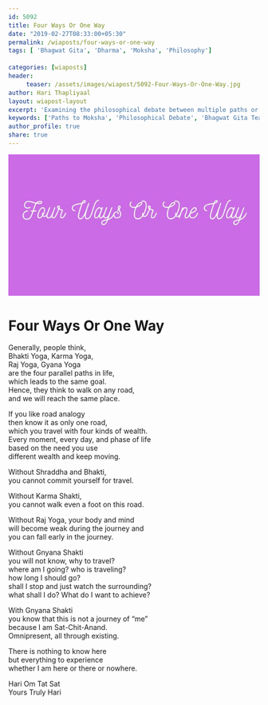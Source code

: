 ```yaml
--- 
id: 5092
title: Four Ways Or One Way
date: "2019-02-27T08:33:00+05:30"
permalink: /wiaposts/four-ways-or-one-way
tags: [ 'Bhagwat Gita', 'Dharma', 'Moksha', 'Philosophy']    

categories: [wiaposts] 
header:
     teaser: /assets/images/wiapost/5092-Four-Ways-Or-One-Way.jpg
author: Hari Thapliyaal 
layout: wiapost-layout
excerpt: 'Examining the philosophical debate between multiple paths or a singular way to Moksha.' 
keywords: ['Paths to Moksha', 'Philosophical Debate', 'Bhagwat Gita Teachings', 'Dharma and Moksha']
author_profile: true 
share: true 
---
```


![Four Ways Or One Way](/assets/images/wiapost/5092-Four-Ways-Or-One-Way.jpg)     
   
# Four Ways Or One Way   
    
Generally, people think,     
Bhakti Yoga, Karma Yoga,     
Raj Yoga, Gyana Yoga     
are the four parallel paths in life,     
which leads to the same goal.     
Hence, they think to walk on any road,     
and we will reach the same place.    
    
If you like road analogy     
then know it as only one road,     
which you travel with four kinds of wealth.     
Every moment, every day, and phase of life     
based on the need you use     
different wealth and keep moving.    
    
Without Shraddha and Bhakti,     
you cannot commit yourself for travel.    
    
Without Karma Shakti,     
you cannot walk even a foot on this road.    
    
Without Raj Yoga, your body and mind     
will become weak during the journey and     
you can fall early in the journey.    
    
Without Gnyana Shakti     
you will not know, why to travel?     
where am I going? who is traveling?     
how long I should go?     
shall I stop and just watch the surrounding?     
what shall I do? What do I want to achieve?    
    
With Gnyana Shakti     
you know that this is not a journey of “me”     
because I am Sat-Chit-Anand.     
Omnipresent, all through existing.    
    
There is nothing to know here     
but everything to experience     
whether I am here or there or nowhere.    
    
Hari Om Tat Sat     
Yours Truly Hari    
